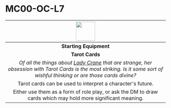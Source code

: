 # MC00-OC-L7

| <img src="../../../images/card-icons/lady-crane.png" height="60" /> |
|:---:|
| **Starting Equipment** |
| **Tarot Cards** |
| *Of all the things about [Lady Crane](../../organisations/lady-crane.md) that are strange, her obsession with Tarot Cards is the most striking. Is it some sort of wishful thinking or are those cards divine?* |
| Tarot cards can be used to interpret a character's future. |
| Either use them as a form of role play, or ask the DM to draw cards which may hold more significant meaning.  |
